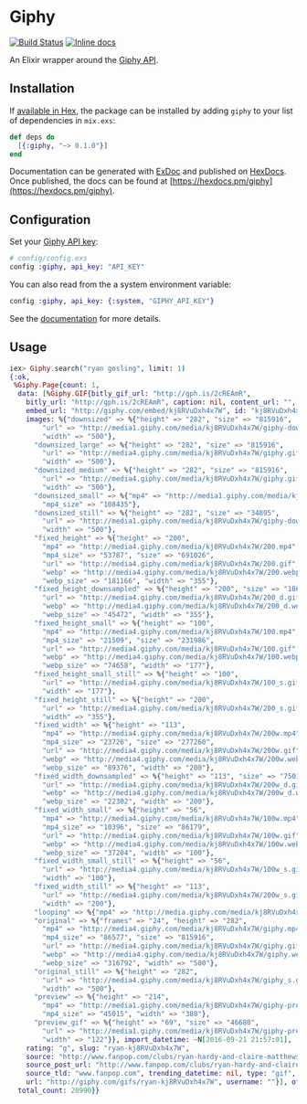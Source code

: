 # Giphy
[![Build Status](https://travis-ci.org/danielberkompas/giphy.svg?branch=master)](https://travis-ci.org/danielberkompas/giphy)
[![Inline docs](https://inch-ci.org/github/danielberkompas/giphy.svg)](https://inch-ci.org/github/danielberkompas/giphy)

An Elixir wrapper around the [Giphy API](https://github.com/Giphy/GiphyAPI).

## Installation

If [available in Hex](https://hex.pm/docs/publish), the package can be installed
by adding `giphy` to your list of dependencies in `mix.exs`:

```elixir
def deps do
  [{:giphy, "~> 0.1.0"}]
end
```

Documentation can be generated with [ExDoc](https://github.com/elixir-lang/ex_doc)
and published on [HexDocs](https://hexdocs.pm). Once published, the docs can
be found at [https://hexdocs.pm/giphy](https://hexdocs.pm/giphy).

## Configuration

Set your [Giphy API key](https://github.com/Giphy/GiphyAPI#access-and-api-keys):

```elixir
# config/config.exs
config :giphy, api_key: "API_KEY"
```

You can also read from the a system environment variable:

```elixir
config :giphy, api_key: {:system, "GIPHY_API_KEY"}
```

See the [documentation](https://hexdocs.pm/giphy) for more details.

## Usage

```elixir
iex> Giphy.search("ryan gosling", limit: 1)
{:ok,
 %Giphy.Page{count: 1,
  data: [%Giphy.GIF{bitly_gif_url: "http://gph.is/2cREAmR",
    bitly_url: "http://gph.is/2cREAmR", caption: nil, content_url: "",
    embed_url: "http://giphy.com/embed/kj8RVuDxh4x7W", id: "kj8RVuDxh4x7W",
    images: %{"downsized" => %{"height" => "282", "size" => "815916",
        "url" => "http://media1.giphy.com/media/kj8RVuDxh4x7W/giphy-downsized.gif",
        "width" => "500"},
      "downsized_large" => %{"height" => "282", "size" => "815916",
        "url" => "http://media4.giphy.com/media/kj8RVuDxh4x7W/giphy.gif",
        "width" => "500"},
      "downsized_medium" => %{"height" => "282", "size" => "815916",
        "url" => "http://media4.giphy.com/media/kj8RVuDxh4x7W/giphy.gif",
        "width" => "500"},
      "downsized_small" => %{"mp4" => "http://media1.giphy.com/media/kj8RVuDxh4x7W/giphy-downsized-small.mp4",
        "mp4_size" => "108435"},
      "downsized_still" => %{"height" => "282", "size" => "34895",
        "url" => "http://media1.giphy.com/media/kj8RVuDxh4x7W/giphy-downsized_s.gif",
        "width" => "500"},
      "fixed_height" => %{"height" => "200",
        "mp4" => "http://media4.giphy.com/media/kj8RVuDxh4x7W/200.mp4",
        "mp4_size" => "53787", "size" => "691026",
        "url" => "http://media4.giphy.com/media/kj8RVuDxh4x7W/200.gif",
        "webp" => "http://media4.giphy.com/media/kj8RVuDxh4x7W/200.webp",
        "webp_size" => "181166", "width" => "355"},
      "fixed_height_downsampled" => %{"height" => "200", "size" => "186087",
        "url" => "http://media4.giphy.com/media/kj8RVuDxh4x7W/200_d.gif",
        "webp" => "http://media4.giphy.com/media/kj8RVuDxh4x7W/200_d.webp",
        "webp_size" => "45472", "width" => "355"},
      "fixed_height_small" => %{"height" => "100",
        "mp4" => "http://media4.giphy.com/media/kj8RVuDxh4x7W/100.mp4",
        "mp4_size" => "21509", "size" => "231986",
        "url" => "http://media4.giphy.com/media/kj8RVuDxh4x7W/100.gif",
        "webp" => "http://media4.giphy.com/media/kj8RVuDxh4x7W/100.webp",
        "webp_size" => "74658", "width" => "177"},
      "fixed_height_small_still" => %{"height" => "100",
        "url" => "http://media4.giphy.com/media/kj8RVuDxh4x7W/100_s.gif",
        "width" => "177"},
      "fixed_height_still" => %{"height" => "200",
        "url" => "http://media4.giphy.com/media/kj8RVuDxh4x7W/200_s.gif",
        "width" => "355"},
      "fixed_width" => %{"height" => "113",
        "mp4" => "http://media4.giphy.com/media/kj8RVuDxh4x7W/200w.mp4",
        "mp4_size" => "23726", "size" => "277260",
        "url" => "http://media4.giphy.com/media/kj8RVuDxh4x7W/200w.gif",
        "webp" => "http://media4.giphy.com/media/kj8RVuDxh4x7W/200w.webp",
        "webp_size" => "89376", "width" => "200"},
      "fixed_width_downsampled" => %{"height" => "113", "size" => "75018",
        "url" => "http://media4.giphy.com/media/kj8RVuDxh4x7W/200w_d.gif",
        "webp" => "http://media4.giphy.com/media/kj8RVuDxh4x7W/200w_d.webp",
        "webp_size" => "22302", "width" => "200"},
      "fixed_width_small" => %{"height" => "56",
        "mp4" => "http://media4.giphy.com/media/kj8RVuDxh4x7W/100w.mp4",
        "mp4_size" => "10396", "size" => "86179",
        "url" => "http://media4.giphy.com/media/kj8RVuDxh4x7W/100w.gif",
        "webp" => "http://media4.giphy.com/media/kj8RVuDxh4x7W/100w.webp",
        "webp_size" => "37204", "width" => "100"},
      "fixed_width_small_still" => %{"height" => "56",
        "url" => "http://media4.giphy.com/media/kj8RVuDxh4x7W/100w_s.gif",
        "width" => "100"},
      "fixed_width_still" => %{"height" => "113",
        "url" => "http://media4.giphy.com/media/kj8RVuDxh4x7W/200w_s.gif",
        "width" => "200"},
      "looping" => %{"mp4" => "http://media.giphy.com/media/kj8RVuDxh4x7W/giphy-loop.mp4"},
      "original" => %{"frames" => "24", "height" => "282",
        "mp4" => "http://media4.giphy.com/media/kj8RVuDxh4x7W/giphy.mp4",
        "mp4_size" => "86577", "size" => "815916",
        "url" => "http://media4.giphy.com/media/kj8RVuDxh4x7W/giphy.gif",
        "webp" => "http://media4.giphy.com/media/kj8RVuDxh4x7W/giphy.webp",
        "webp_size" => "316792", "width" => "500"},
      "original_still" => %{"height" => "282",
        "url" => "http://media4.giphy.com/media/kj8RVuDxh4x7W/giphy_s.gif",
        "width" => "500"},
      "preview" => %{"height" => "214",
        "mp4" => "http://media1.giphy.com/media/kj8RVuDxh4x7W/giphy-preview.mp4",
        "mp4_size" => "45015", "width" => "380"},
      "preview_gif" => %{"height" => "69", "size" => "46680",
        "url" => "http://media1.giphy.com/media/kj8RVuDxh4x7W/giphy-preview.gif",
        "width" => "122"}}, import_datetime: ~N[2016-09-21 21:57:01],
    rating: "g", slug: "ryan-kj8RVuDxh4x7W",
    source: "http://www.fanpop.com/clubs/ryan-hardy-and-claire-matthews/images/34873318/title/ryan-claire-fanart",
    source_post_url: "http://www.fanpop.com/clubs/ryan-hardy-and-claire-matthews/images/34873318/title/ryan-claire-fanart",
    source_tld: "www.fanpop.com", trending_datetime: nil, type: "gif",
    url: "http://giphy.com/gifs/ryan-kj8RVuDxh4x7W", username: ""}], offset: 0,
  total_count: 20990}}
```
